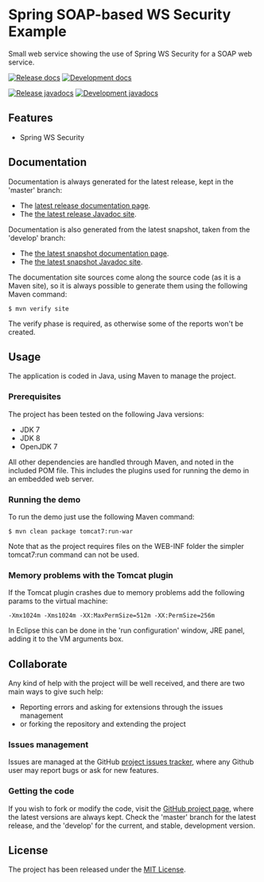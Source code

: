 # Spring SOAP-based WS Security Example

Small web service showing the use of Spring WS Security for a SOAP web service.

[![Release docs](https://img.shields.io/badge/docs-release-blue.svg)][site-release]
[![Development docs](https://img.shields.io/badge/docs-develop-blue.svg)][site-develop]

[![Release javadocs](https://img.shields.io/badge/javadocs-release-blue.svg)][javadoc-release]
[![Development javadocs](https://img.shields.io/badge/javadocs-develop-blue.svg)][javadoc-develop]

## Features

- Spring WS Security

## Documentation

Documentation is always generated for the latest release, kept in the 'master' branch:

- The [latest release documentation page][site-release].
- The [the latest release Javadoc site][javadoc-release].

Documentation is also generated from the latest snapshot, taken from the 'develop' branch:

- The [the latest snapshot documentation page][site-develop].
- The [the latest snapshot Javadoc site][javadoc-develop].

The documentation site sources come along the source code (as it is a Maven site), so it is always possible to generate them using the following Maven command:

```
$ mvn verify site
```

The verify phase is required, as otherwise some of the reports won't be created.

## Usage

The application is coded in Java, using Maven to manage the project.

### Prerequisites

The project has been tested on the following Java versions:
* JDK 7
* JDK 8
* OpenJDK 7

All other dependencies are handled through Maven, and noted in the included POM file. This includes the plugins used for running the demo in an embedded web server.

### Running the demo

To run the demo just use the following Maven command:

```
$ mvn clean package tomcat7:run-war
```

Note that as the project requires files on the WEB-INF folder the simpler tomcat7:run command can not be used.

### Memory problems with the Tomcat plugin

If the Tomcat plugin crashes due to memory problems add the following params to the virtual machine:

```
-Xmx1024m -Xms1024m -XX:MaxPermSize=512m -XX:PermSize=256m
```

In Eclipse this can be done in the 'run configuration' window, JRE panel, adding it to the VM arguments box.

## Collaborate

Any kind of help with the project will be well received, and there are two main ways to give such help:

- Reporting errors and asking for extensions through the issues management
- or forking the repository and extending the project

### Issues management

Issues are managed at the GitHub [project issues tracker][issues], where any Github user may report bugs or ask for new features.

### Getting the code

If you wish to fork or modify the code, visit the [GitHub project page][scm], where the latest versions are always kept. Check the 'master' branch for the latest release, and the 'develop' for the current, and stable, development version.

## License

The project has been released under the [MIT License][license].

[issues]: https://github.com/bernardo-mg/swss-soap-example/issues
[javadoc-develop]: http://docs.wandrell.com/maven/swss-soap-example/apidocs
[javadoc-release]: http://docs.wandrell.com/development/maven/swss-soap-example/apidocs
[license]: http://www.opensource.org/licenses/mit-license.php
[scm]: https://github.com/bernardo-mg/spring-ws-security-soap-example
[site-develop]: http://docs.wandrell.com/development/maven/swss-soap-example
[site-release]: http://docs.wandrell.com/maven/swss-soap-example
